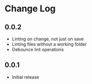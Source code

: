 # Change Log

## 0.0.2

- Linting on change, not just on save
- Linting files without a working folder
- Debounce lint operations

## 0.0.1

- Initial release
